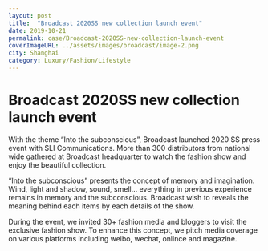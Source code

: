 ```yaml
---
layout: post
title:  "Broadcast 2020SS new collection launch event"
date: 2019-10-21
permalink: case/Broadcast-2020SS-new-collection-launch-event
coverImageURL: ../assets/images/broadcast/image-2.png
city: Shanghai
category: Luxury/Fashion/Lifestyle
---
```

<h1>Broadcast 2020SS new collection launch event</h1>
<div class='carousel'>
  <div class='item'>
    <div style="background: url('../assets/images/broadcast/image-1.png');background-size: contain;background-repeat: no-repeat;background-position: center;"></div>
  </div>
  <div class='item'>
    <div style="background: url('../assets/images/broadcast/image-2.png');background-size: contain;background-repeat: no-repeat;background-position: center;"></div>
  </div>
  <div class='item'>
    <div style="background: url('../assets/images/broadcast/image-3.png');background-size: contain;background-repeat: no-repeat;background-position: center;"></div>
  </div>
  <div class='item'>
    <div style="background: url('../assets/images/broadcast/image-4.png');background-size: contain;background-repeat: no-repeat;background-position: center;"></div>
  </div>
  <div class='item'>
    <div style="background: url('../assets/images/broadcast/image-5.png');background-size: contain;background-repeat: no-repeat;background-position: center;"></div>
  </div>
  <div class='item'>
    <div style="background: url('../assets/images/broadcast/image-6.png');background-size: contain;background-repeat: no-repeat;background-position: center;"></div>
  </div>
  <div class='item'>
    <div style="background: url('../assets/images/broadcast/image-7.png');background-size: contain;background-repeat: no-repeat;background-position: center;"></div>
  </div>
  <div class='item'>
    <div style="background: url('../assets/images/broadcast/image-8.png');background-size: contain;background-repeat: no-repeat;background-position: center;"></div>
  </div>
</div>
<p>
With the theme “Into the subconscious”, Broadcast launched 2020 SS press event with SLI Communications. More than 300 distributors from national wide gathered at Broadcast headquarter to watch the fashion show and enjoy the beautiful collection. 
</p>
<p>
“Into the subconscious” presents the concept of memory and imagination. Wind, light and shadow, sound, smell… everything in previous experience remains in memory and the subconscious. Broadcast wish to reveals the meaning behind each items by each details of the show. 
</p>
<p>
During the event, we invited 30+ fashion media and bloggers to visit the exclusive fashion show. To enhance this concept, we pitch media coverage on various platforms including weibo, wechat, onlince and magazine.  
</p>
